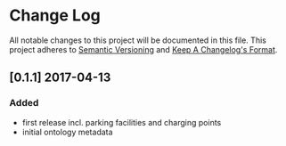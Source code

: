 # Change Log

All notable changes to this project will be documented in this file.
This project adheres to [Semantic Versioning](http://semver.org/) and [Keep A Changelog's Format](http://keepachangelog.com/).

## [0.1.1] 2017-04-13 

### Added

- first release incl. parking facilities and charging points
- initial ontology metadata

